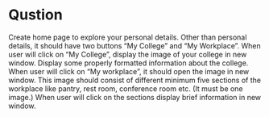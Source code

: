 # Qustion
Create home page to explore your personal details.
Other than personal details, it should have two buttons “My College” and “My
Workplace”.
When user will click on “My College”, display the image of your college in new window.
Display some properly formatted information about the college.
When user will click on “My workplace”, it should open the image in new window. This
image should consist of different minimum five sections of the workplace like pantry,
rest room, conference room etc. (It must be one image.) When user will click on the
sections display brief information in new window.
